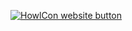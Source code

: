 <a href="https://howlcon.neocities.org/" target="_blank" rel="noopener noreferrer"><img src="https://i.ibb.co/Y37Pvjp/Howl-Con-Website-Button-Border.gif" alt="HowlCon website button" border="0"></a>

